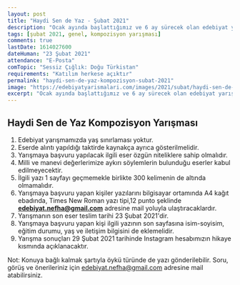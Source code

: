 ```yaml
---
layout: post
title: "Haydi Sen de Yaz - Şubat 2021"
description: "Ocak ayında başlattığımız ve 6 ay sürecek olan edebiyat yarışmamızın ikincisi ile devam ediyoruz."
tags: [şubat 2021, genel, kompozisyon yarışması]
comments: true
lastDate: 1614027600 
dateHuman: "23 Şubat 2021"
attendance: "E-Posta"
comTopic: "Sessiz Çığlık: Doğu Türkistan"
requirements: "Katılım herkese açıktır"
permalink: "haydi-sen-de-yaz-kompozisyon-subat-2021"
image: "https://edebiyatyarismalari.com/images/2021/subat/haydi-sen-de-yaz-subat-kompozisyon-yarismasi.jpg"
excerpt: "Ocak ayında başlattığımız ve 6 ay sürecek olan edebiyat yarışmamızın ikincisi ile devam ediyoruz."
---
```


## Haydi Sen de Yaz Kompozisyon Yarışması
1. Edebiyat yarışmamızda yaş sınırlaması yoktur.
2. Eserde alıntı yapıldığı taktirde kaynakça ayrıca gösterilmelidir.
3. Yarışmaya başvuru yapılacak ilgili eser özgün niteliklere sahip olmalıdır.
4. Milli ve manevi değerlerimize aykırı söylemlerin bulunduğu eserler kabul edilmeyecektir.
5. İlgili yazı 1 sayfayı geçmemekle birlikte 300 kelimenin de altında olmamalıdır.
6. Yarışmaya başvuru yapan kişiler yazılarını bilgisayar ortamında A4 kağıt ebadında, Times New Roman yazı tipi,12 punto şeklinde **edebiyat.nefha@gmail.com** adresine mail yoluyla ulaştıracaklardır.
7. Yarışmanın son eser teslim tarihi 23 Şubat 2021'dir.
8. Yarışmaya başvuru yapan kişi ilgili yazının son sayfasına isim-soyisim, eğitim durumu, yaş ve iletişim bilgisini de eklemelidir.
9. Yarışma sonuçları 29 Şubat 2021 tarihinde Instagram hesabımızın hikaye kısmında açıklanacaktır.

Not: Konuya bağlı kalmak şartıyla öykü türünde de yazı gönderilebilir.
Soru, görüş ve önerileriniz için edebiyat.nefha@gmail.com adresine mail atabilirsiniz.